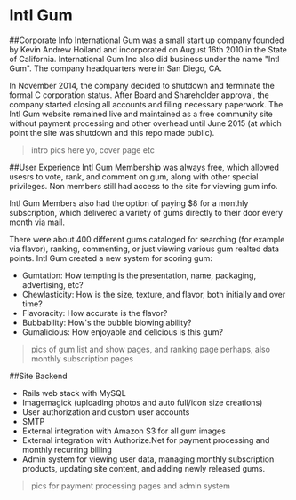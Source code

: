 Intl Gum
==
##Corporate Info
International Gum was a small start up company founded by Kevin Andrew Hoiland and incorporated on August 16th 2010 in the State of California. International Gum Inc also did business under the name "Intl Gum". The company headquarters were in San Diego, CA.

In November 2014, the company decided to shutdown and terminate the formal C corporation status. After Board and Shareholder approval, the company started closing all accounts and filing necessary paperwork. The Intl Gum website remained live and maintained as a free community site without payment processing and other overhead until June 2015 (at which point the site was shutdown and this repo made public).

> intro pics here yo, cover page etc

##User Experience
Intl Gum Membership was always free, which allowed usesrs to vote, rank, and comment on gum, along with other special privileges.  Non members still had access to the site for viewing gum info.

Intl Gum Members also had the option of paying $8 for a monthly subscription, which delivered a variety of gums directly to their door every month via mail.

There were about 400 different gums cataloged for searching (for example via flavor), ranking, commenting, or just viewing various gum realted data points.  Intl Gum created a new system for scoring gum:
* Gumtation: How tempting is the presentation, name, packaging, advertising, etc? 
* Chewlasticity: How is the size, texture, and flavor, both initially and over time? 
* Flavoracity: How accurate is the flavor? 
* Bubbability: How's the bubble blowing ability? 
* Gumalicious: How enjoyable and delicious is this gum?

> pics of gum list and show pages, and ranking page perhaps, also monthly subscription pages

##Site Backend
* Rails web stack with MySQL
* Imagemagick (uploading photos and auto full/icon size creations)
* User authorization and custom user accounts
* SMTP
* External integration with Amazon S3 for all gum images
* External integration with Authorize.Net for payment processing and monthly recurring billing
* Admin system for viewing user data, managing monthly subscription products, updating site content, and adding newly released gums.

> pics for payment processing pages and admin system
